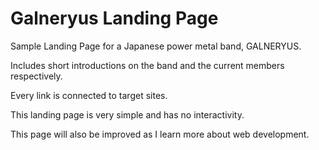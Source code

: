 # Galneryus Landing Page
Sample Landing Page for a Japanese power metal band, GALNERYUS.

Includes short introductions on the band and the current members respectively.

Every link is connected to target sites.

This landing page is very simple and has no interactivity.

This page will also be improved as I learn more about web development.


